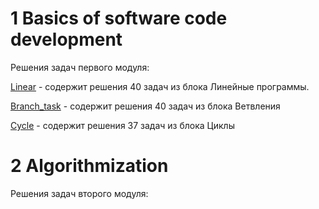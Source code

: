 # 1 Basics of software code development 
Решения задач первого модуля:

<a href="https://github.com/IrynaValovich/Java_Intro_Online/tree/master/1_Basics_of_software_code_development/src/by/htp/basic_of_software_1/linear">Linear</a> - содержит решения 40 задач из блока Линейные программы.

<a href="https://github.com/IrynaValovich/Java_Intro_Online/tree/master/1_Basics_of_software_code_development/src/by/htp/basic_of_software_1/branch_task">Branch_task</a> - содержит решения 40 задач из блока Ветвления

<a href="https://github.com/IrynaValovich/Java_Intro_Online/tree/master/1_Basics_of_software_code_development/src/by/htp/basic_of_software_1/cycle">Cycle</a> - содержит решения 37 задач из блока Циклы

# 2 Algorithmization 
Решения задач второго модуля:

